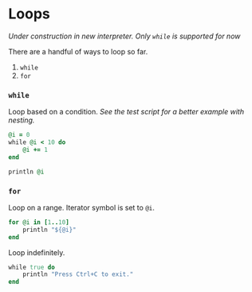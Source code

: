 # Loops

*Under construction in new interpreter. Only `while` is supported for now*

There are a handful of ways to loop so far.

1. `while`
2. `for`

### `while`

Loop based on a condition. *See the test script for a better example with nesting.*
```ruby
@i = 0
while @i < 10 do
    @i += 1
end

println @i
```

### `for`

Loop on a range. Iterator symbol is set to `@i`.
```ruby
for @i in [1..10]
    println "${@i}"
end
```

Loop indefinitely.
```ruby
while true do
    println "Press Ctrl+C to exit."
end
```


